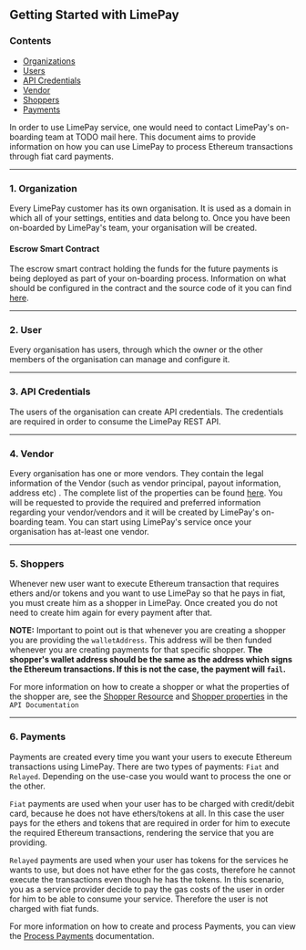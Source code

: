 
## **Getting Started with LimePay**

### Contents

- [Organizations](#1-organization)
- [Users](#2-user)
- [API Credentials](#3-api-credentials)
- [Vendor](#4-vendor)
- [Shoppers](#5-shoppers)
- [Payments](#6-payments)
 
In order to use LimePay service, one would need to contact LimePay's on-boarding team at TODO mail here.
This document aims to provide information on how you can use LimePay to process Ethereum transactions through fiat card payments.
___

### 1. Organization

Every LimePay customer has its own organisation. It is used as a domain in which all of your settings, entities and data belong to. Once you have been on-boarded by LimePay's team, your organisation will be created.
####  Escrow Smart Contract 
The escrow smart contract holding the funds for the future payments is being deployed as part of your on-boarding process. Information on what should be configured in the contract and the source code of it you can find [here](https://github.com/LimePay/smart-contracts). 
___
### 2. User
Every organisation has users, through which the owner or the other members of the organisation can manage and configure it.
___
### 3. API Credentials
The users of the organisation can create API credentials. The credentials are required in order to consume the LimePay REST API.
___
### 4. Vendor
Every organisation has one or more vendors. They contain the legal information of the Vendor (such as vendor principal, payout information, address etc) . The complete list of the properties can be found [here](https://github.com/LimePay/docs/blob/master/API-Documentation.md#vendor). 
You will be requested to provide the required and preferred information regarding your vendor/vendors and it will be created by LimePay's on-boarding team. You can start using LimePay's service once your organisation has at-least one vendor. 
___
### 5. Shoppers
Whenever new user want to execute Ethereum transaction that requires ethers and/or tokens and you want to use LimePay so that he pays in fiat, you must create him as a shopper in LimePay. Once created you do not need to create him again for every payment after that. 

**NOTE:** Important to point out is that whenever you are creating a shopper you are providing the `walletAddress`. This address will be then funded whenever you are creating payments for that specific shopper.
**The shopper's wallet address should be the same as the address which signs the Ethereum transactions. If this is not the case, the payment will `fail`.**

For more information on how to create a shopper or what the properties of the shopper are, see the [Shopper Resource](https://github.com/LimePay/docs/blob/master/API-Documentation.md#3-shoppers) and [Shopper properties](https://github.com/LimePay/docs/blob/master/API-Documentation.md#shopper) in the `API Documentation`
___
### 6. Payments
Payments are created every time you want your users to execute Ethereum transactions using LimePay. There are two types of payments: `Fiat` and `Relayed`. Depending on the use-case you would want to process the one or the other. 

`Fiat` payments are used when your user has to be charged with credit/debit card, because he does not have ethers/tokens at all. In this case the user pays for the ethers and tokens that are required in order for him to execute the required Ethereum transactions, rendering the service that you are providing.

`Relayed` payments are used when your user has tokens for the services he wants to use, but does not have ether for the gas costs, therefore he cannot execute the transactions even though he has the tokens. In this scenario, you as a service provider decide to pay the gas costs of the user in order for him to be able to consume your service. Therefore the user is not charged with fiat funds.

For more information on how to create and process Payments, you can view the [Process Payments](https://github.com/LimePay/docs/blob/latest/2.%20Processing-Payments.md) documentation.
